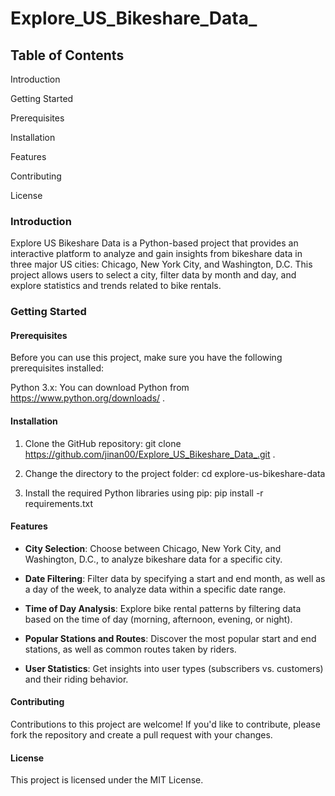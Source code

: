 # Explore_US_Bikeshare_Data_
## Table of Contents

   Introduction
   
   Getting Started
   
   Prerequisites
   
   Installation
   
   Features
   
   Contributing
   
   License
   
### Introduction
Explore US Bikeshare Data is a Python-based project that provides an interactive platform to analyze and gain insights from bikeshare data in three major US cities: Chicago, New York City, and Washington, D.C. This project allows users to select a city, filter data by month and day, and explore statistics and trends related to bike rentals.

### Getting Started
#### Prerequisites
Before you can use this project, make sure you have the following prerequisites installed:

Python 3.x: You can download Python from https://www.python.org/downloads/ .

#### Installation
1. Clone the GitHub repository:
git clone https://github.com/jinan00/Explore_US_Bikeshare_Data_.git .

2. Change the directory to the project folder:
   cd explore-us-bikeshare-data

3. Install the required Python libraries using pip:
   pip install -r requirements.txt

#### Features

- **City Selection**: Choose between Chicago, New York City, and Washington, D.C., to analyze bikeshare data for a specific city.

- **Date Filtering**: Filter data by specifying a start and end month, as well as a day of the week, to analyze data within a specific date range.

- **Time of Day Analysis**: Explore bike rental patterns by filtering data based on the time of day (morning, afternoon, evening, or night).

- **Popular Stations and Routes**: Discover the most popular start and end stations, as well as common routes taken by riders.

- **User Statistics**: Get insights into user types (subscribers vs. customers) and their riding behavior.


#### Contributing

Contributions to this project are welcome! If you'd like to contribute, please fork the repository and create a pull request with your changes.

#### License

This project is licensed under the MIT License.
